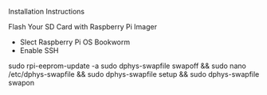 Installation Instructions 

Flash Your SD Card with Raspberry Pi Imager 
- Slect Raspberry Pi OS Bookworm
- Enable SSH



sudo rpi-eeprom-update -a
sudo dphys-swapfile swapoff && sudo nano /etc/dphys-swapfile && sudo dphys-swapfile setup && sudo dphys-swapfile swapon
